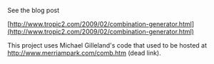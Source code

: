 See the blog post

 [http://www.tropic2.com/2009/02/combination-generator.html](http://www.tropic2.com/2009/02/combination-generator.html)

This project uses Michael Gilleland's code that used to be hosted at
http://www.merriampark.com/comb.htm (dead link).
